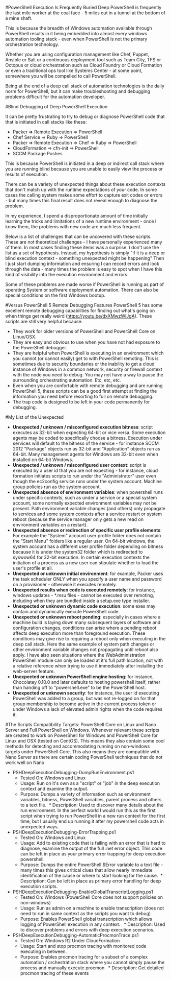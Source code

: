 #PowerShell Execution Is Frequently Buried Deep
PowerShell is frequently the last mile worker at the coal face - 5 miles out in a tunnel at the bottom of a mine shaft. 

This is because the breadth of Windows automation available through PowerShell results in it being embedded into almost every windows automation tooling stack - even when PowerShell is not the primary orchestration technology.  

Whether you are using configuration management like Chef, Puppet, Ansible or Salt or a continuous deployment tool such as Team City, TFS or Octopus or cloud orchestration such as Cloud Foundry or Cloud Formation or even a traditional ops tool like Systems Center - at some point, somewhere you will be compelled to call PowerShell.

Being at the end of a deep call stack of automation technologies is the daily norm for PowerShell, but it can make troubleshooting and debugging problems difficult for the automation developer.

#Blind Debugging of Deep PowerShell Execution

It can be pretty frustrating to try to debug or diagnose PowerShell code that that is initiated in call stacks like these:
* Packer => Remote Execution => PowerShell
* Chef Service => Ruby => PowerShell
* Packer => Remote Execution => Chef => Ruby => PowerShell
* CloudFormation => cfn-init => PowerShell
* SCCM Package Pushes

This is because PowerShell is initiated in a deep or indirect call stack where you are running blind because you are unable to easily view the process or results of execution.

There can be a variety of unexpected things about these execution contexts that don't match up with the runtime expectations of your code.  In some cases the calling system makes some effort to capture exit codes or errors - but many times this final result does not reveal enough to diagnose the problem.

In my experience, I spend a disproportionate amount of time initially learning the tricks and limitations of a new runtime environment - once I know them, the problems with new code are much less frequent.

Below is a list of challenges that can be uncovered with these scripts.  These are not theoretical challenges - I have personally experienced many of them.  In most cases finding these items was a surprise.  I don't use the list as a set of hypothesis.  Instead, my hypothesis is simply "if it is a deep or blind execution context - something unexpected might be happening"  Then I just start dumping information and ensuring I can record errors and look through the data - many times the problem is easy to spot when I have this kind of visibility into the execution environment and errors.

Some of these problems are made worse if PowerShell is running as part of operating System or software deployment automation.  There can also be special conditions on the first Windows bootup.

#Versus PowerShell 5 Remote Debugging Features
PowerShell 5 has some excellent remote debugging capabilities for finding out what's going on when things get really weird (https://youtu.be/dxXMwzWlJgA). These scripts are still very helpful because:
* They work for older versions of PowerShell and PowerShell Core on Linux/OSX.
* They are easy and obvious to use when you have not had exposure to the PowerShell debugger.
* They are helpful when PowerShell is executing in an environment which you cannot (or cannot easily) get to with PowerShell remoting.  This is sometimes due to security boundaries or the inability to get a cloud instance of Windows in a common network, security or firewall context with the node you need to debug.  You may not have a way to pause the surrounding orchestrating automation.  Etc, etc, etc.
* Even when you are confortable with remote debugging and are running PowerShell 5, these scripts can be a good first attempt at finding the information you need before resorting to full on remote debugging.
* The trap code is designed to be left in your code permanently for debugging.

#My List of the Unexpected
* **Unexpected / unknown / misconfigured execution bitness**: script executes as 32-bit when expecting 64-bit or vice versa. Some execution agents may be coded to specifically choose a bitness.  Execution under services will default to the bitness of the service - for instance SCCM 2012 "Package" objects run as 32-bit and "Application" objects run as 64-bit.  Many management agents for Windows are 32-bit even when installed on 64-bit Windows.
* **Unexpected / unknown / misconfigured user context**: script is executed by a user id that you are not expecting - for instance, cloud formation initiates scripts to run under the "Administrator" user even though the ec2config service runs under the system account.  Machine group policies run as the system account.
* **Unexpected absence of environment variables**: when powershell runs under specific contexts, such as under a service or a special system account, some normally expected environment variables may not be present.  Path environment variable changes (and others) only propagate to services and some system contexts after a service restart or system reboot (because the service manager only gets a new read on environment variables on a restart).
* **Unexpected absence or redirection of specific user profile elements**: For example the "System" account user profile folder does not contain the "Start Menu" folders like a regular user.  On 64-bit windows, the system account has a different user profile folder depending on bitness because it is under the system32 folder which is redirected to syswow64 for 32-bit execution.  In certain execution contexts the initiation of a process as a new user can stipulate whether to load the user's profile at all.
* **Unexpected or unknown initial environment**: for example, Packer uses the task scheduler ONLY when you specify a user name and password on a provisioner - otherwise it executes remotely.
* **Unexpected results when code is executed remotely**: for instance, windows updates - *.msu files - cannot be executed over remoting, including when they are bundled inside a setup.exe type installer.
* **Unexpected or unknown dynamic code execution**: some exes may contain and dynamically execute PowerShell code.
* **Unexpected or unknown reboot pending**: especially in cases where a machine build is laying down many subsequent layers of software and configuration changes, conditions can arise where a pending reboot affects deep execution more than foreground execution.  These conditions may give rise to requiring a reboot only when executing in the deep call stack.  Here the same example of system path changes or other environment variable changes not propagating until reboot also apply.  I have also seen situations where the WebAdministration PowerShell module can only be loaded at it's full path location, not with a relative reference when trying to use it immediately after installing the web-server feature.
* **Unexpected or unknown PowerShell engine hosting**: for instance, Chocolatey 0.10.0 and later defaults to hosting powershell itself, rather than handing off to "powershell.exe" to be the PowerShell host.
* **Unexpected or unknown security**: for instance, the user id executing PowerShell was added to a group, but was not re-logged on for that group membership to become active in the current process token or under Windows a lack of elevated admin rights when the code requires it.


#The Scripts
Compatibility Targets: PowerShell Core on Linux and Nano Server and Full PowerShell on Windows.
Whenever relevant these scripts are created to work on PowerShell for Windows and PowerShell Core for Linux and OSX (tested on CentOS).  This means they also contain some cool methods for detecting and accommodating running on non-windows targets under PowerShell Core.
This also means they are compatible with Nano Server as there are certain coding PowerShell techniques that do not work well on Nano

* PSHDeepExecutionDebugging-DumpRunEnvironment.ps1
  * Tested On: Windows and Linux
  * Usage: Run on it's own as a "script" or "job" in the deep execution context and examine the output.
  * Purpose: Dumps a variety of information such as environment variables, bitness, PowerShell variables, parent process and others to a text file.
  * Description: Used to discover many details about the run environment.  In the perfect world I would run this as the first script when trying to run PowerShell in a new run context for the first time, but I usually end up running it after my powershell code acts in unexpected ways.
* PSHDeepExecutionDebugging-ErrorTrapping.ps1
  * Tested On: Windows and Linux
  * Usage: Add to existing code that is failing with an error that is hard to diagnose, examine the output of the full .net error object.  This code can be left in place as your primary error trapping for deep execution powershell.
  * Purpose: Dumps the entire PowerShell $Error variable to a text file - many times this gives critical clues that allow nearly immediate identification of the cause or where to start looking for the cause.
  * Description: Can be left in place as primary error handling for deep execution scripts.
* PSHDeepExecutionDebugging-EnableGlobalTranscriptLogging.ps1
  * Tested On: Windows (PowerShell Core does not support policies on non-windows)
  * Usage: Run as admin on a machine to enable transcription (does not need to run in same context as the scripts you want to debug)
  * Purpose: Enables PowerShell global transcription which allows logging of PowerShell execution in any context.
  * Description: Used to discover problems and errors with deep execution scenarios.
* PSHDeepExecutionDebugging-AutomaticProcmonTrace.ps1
  * Tested On: Windows R2 Under CloudFormation
  * Usage: Start and stop procmon tracing with monitored code executing in between.
  * Purpose: Enables procmon tracing for a subset of a complex automation / orchestration stack where you cannot simply pause the process and manually execute procmon
  * Description: Get detailed procmon tracing of these events